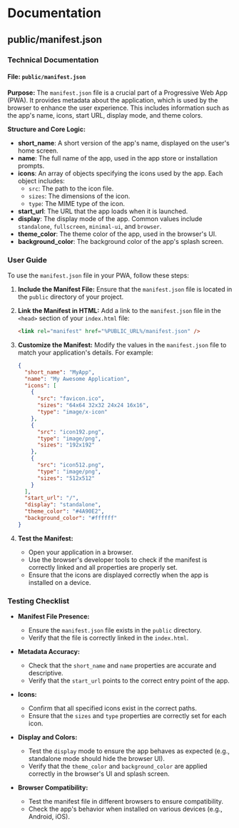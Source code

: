 # Documentation

## public/manifest.json

### Technical Documentation

#### File: `public/manifest.json`

**Purpose:**
The `manifest.json` file is a crucial part of a Progressive Web App (PWA). It provides metadata about the application, which is used by the browser to enhance the user experience. This includes information such as the app's name, icons, start URL, display mode, and theme colors.

**Structure and Core Logic:**
- **short_name**: A short version of the app's name, displayed on the user's home screen.
- **name**: The full name of the app, used in the app store or installation prompts.
- **icons**: An array of objects specifying the icons used by the app. Each object includes:
  - `src`: The path to the icon file.
  - `sizes`: The dimensions of the icon.
  - `type`: The MIME type of the icon.
- **start_url**: The URL that the app loads when it is launched.
- **display**: The display mode of the app. Common values include `standalone`, `fullscreen`, `minimal-ui`, and `browser`.
- **theme_color**: The theme color of the app, used in the browser's UI.
- **background_color**: The background color of the app's splash screen.

### User Guide

To use the `manifest.json` file in your PWA, follow these steps:

1. **Include the Manifest File:**
   Ensure that the `manifest.json` file is located in the `public` directory of your project.

2. **Link the Manifest in HTML:**
   Add a link to the `manifest.json` file in the `<head>` section of your `index.html` file:
   ```html
   <link rel="manifest" href="%PUBLIC_URL%/manifest.json" />
   ```

3. **Customize the Manifest:**
   Modify the values in the `manifest.json` file to match your application's details. For example:
   ```json
   {
     "short_name": "MyApp",
     "name": "My Awesome Application",
     "icons": [
       {
         "src": "favicon.ico",
         "sizes": "64x64 32x32 24x24 16x16",
         "type": "image/x-icon"
       },
       {
         "src": "icon192.png",
         "type": "image/png",
         "sizes": "192x192"
       },
       {
         "src": "icon512.png",
         "type": "image/png",
         "sizes": "512x512"
       }
     ],
     "start_url": "/",
     "display": "standalone",
     "theme_color": "#4A90E2",
     "background_color": "#ffffff"
   }
   ```

4. **Test the Manifest:**
   - Open your application in a browser.
   - Use the browser's developer tools to check if the manifest is correctly linked and all properties are properly set.
   - Ensure that the icons are displayed correctly when the app is installed on a device.

### Testing Checklist

- **Manifest File Presence:**
  - Ensure the `manifest.json` file exists in the `public` directory.
  - Verify that the file is correctly linked in the `index.html`.

- **Metadata Accuracy:**
  - Check that the `short_name` and `name` properties are accurate and descriptive.
  - Verify that the `start_url` points to the correct entry point of the app.

- **Icons:**
  - Confirm that all specified icons exist in the correct paths.
  - Ensure that the `sizes` and `type` properties are correctly set for each icon.

- **Display and Colors:**
  - Test the `display` mode to ensure the app behaves as expected (e.g., standalone mode should hide the browser UI).
  - Verify that the `theme_color` and `background_color` are applied correctly in the browser's UI and splash screen.

- **Browser Compatibility:**
  - Test the manifest file in different browsers to ensure compatibility.
  - Check the app's behavior when installed on various devices (e.g., Android, iOS).
